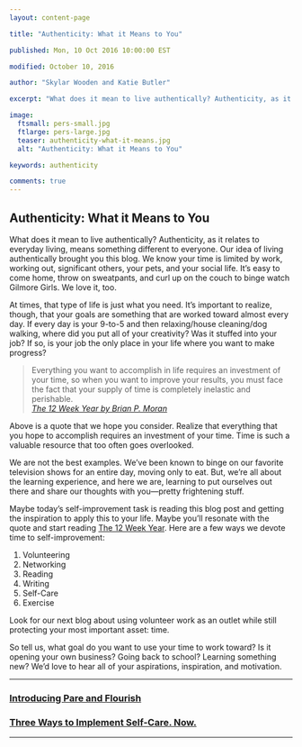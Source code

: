 ```yaml
---
layout: content-page

title: "Authenticity: What it Means to You"

published: Mon, 10 Oct 2016 10:00:00 EST

modified: October 10, 2016

author: "Skylar Wooden and Katie Butler"

excerpt: "What does it mean to live authentically? Authenticity, as it relates to everyday living, means something different to everyone. Our idea of living authentically brought you this blog."

image:
  ftsmall: pers-small.jpg
  ftlarge: pers-large.jpg
  teaser: authenticity-what-it-means.jpg
  alt: "Authenticity: What it Means to You"

keywords: authenticity

comments: true
---
```


## Authenticity: What it Means to You

What does it mean to live authentically? Authenticity, as it relates to everyday living, means something different to everyone. Our idea of living authentically brought you this blog. We know your time is limited by work, working out, significant others, your pets, and your social life. It’s easy to come home, throw on sweatpants, and curl up on the couch to binge watch Gilmore Girls. We love it, too. 

At times, that type of life is just what you need. It’s important to realize, though, that your goals are something that are worked toward almost every day. If every day is your 9-to-5 and then relaxing/house cleaning/dog walking, where did you put all of your creativity? Was it stuffed into your job? If so, is your job the only place in your life where you want to make progress? 

>Everything you want to accomplish in life requires an investment of your time, so when you want to improve your results, you must face the fact that your supply of time is completely inelastic and perishable. <br />
><cite><a href="{{site.url}}/resources/">The 12 Week Year by Brian P. Moran</a></cite>

Above is a quote that we hope you consider. Realize that everything that you hope to accomplish requires an investment of your time. Time is such a valuable resource that too often goes overlooked. 

We are not the best examples. We’ve been known to binge on our favorite television shows for an entire day, moving only to eat. But, we’re all about the learning experience, and here we are, learning to put ourselves out there and share our thoughts with you—pretty frightening stuff.

Maybe today’s self-improvement task is reading this blog post and getting the inspiration to apply this to your life. Maybe you’ll resonate with the quote and start reading <a href="{{site.url}}/resources/">The 12 Week Year</a>. Here are a few ways we devote time to self-improvement: 

1. Volunteering
2. Networking
3. Reading
4. Writing
5. Self-Care
6. Exercise

Look for our next blog about using volunteer work as an outlet while still protecting your most important asset: time.  

So tell us, what goal do you want to use your time to work toward? Is it opening your own business? Going back to school? Learning something new? We’d love to hear all of your aspirations, inspiration, and motivation.

<hr class="primary">

<div class="row"> <!-- "pagination" -->
	<div class="col-xs-6 paginate">
			<a href="{{site.url}}/introducing-pare-and-flourish/">
				<div class="col-xs-12 arrow"><i class="fa fa-arrow-left" aria-hidden="true"></i></div>
				<div class="col-xs-12 text"><h3>Introducing Pare and Flourish</h3></div>		
			</a>
	</div>
	<div class="col-xs-6 paginate">
			<a href="{{site.url}}/three-ways-to-implement-self-care-now/">
				<div class="col-xs-12 arrow"><i class="fa fa-arrow-right" aria-hidden="true"></i></div>
				<div class="col-xs-12 text"><h3>Three Ways to Implement Self-Care. Now.</h3></div>
			</a>
	</div>
</div> <!-- close "pagination" -->

<hr class="primary">